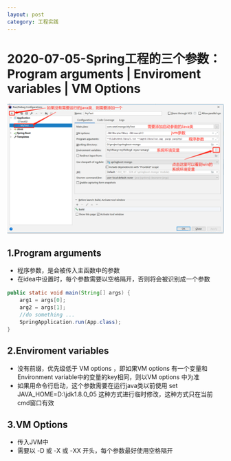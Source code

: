 ```yaml
---
layout: post
category: 工程实践
---
```


# 2020-07-05-Spring工程的三个参数：Program arguments | Enviroment variables | VM Options
![idea中的设置](/public/img/20200830165631161.png)

## 1.Program arguments
- 程序参数，是会被传入主函数中的参数
- 在idea中设置时，每个参数需要以空格隔开，否则将会被识别成一个参数
```java
public static void main(String[] args) {
    arg1 = args[0];
    arg2 = args[1];
    //do something ...
    SpringApplication.run(App.class);
}
```

## 2.Enviroment variables

- 没有前缀，优先级低于 VM options ，即如果VM options 有一个变量和 Environment variable中的变量的key相同，则以VM options 中为准
- 如果用命令行启动，这个参数需要在运行java类以前使用 set JAVA_HOME=D:\jdk1.8.0_05 这种方式进行临时修改，这种方式只在当前cmd窗口有效

## 3.VM Options
- 传入JVM中
- 需要以 -D 或 -X 或 -XX 开头，每个参数最好使用空格隔开

